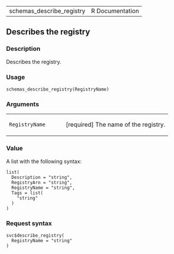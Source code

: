 <table style="width: 100%;">
<tbody>
<tr class="odd">
<td>schemas_describe_registry</td>
<td style="text-align: right;">R Documentation</td>
</tr>
</tbody>
</table>

## Describes the registry

### Description

Describes the registry.

### Usage

    schemas_describe_registry(RegistryName)

### Arguments

<table>
<colgroup>
<col style="width: 35%" />
<col style="width: 65%" />
</colgroup>
<tbody>
<tr class="odd">
<td><code
id="schemas_describe_registry_:_RegistryName">RegistryName</code></td>
<td><p>[required] The name of the registry.</p></td>
</tr>
</tbody>
</table>

### Value

A list with the following syntax:

    list(
      Description = "string",
      RegistryArn = "string",
      RegistryName = "string",
      Tags = list(
        "string"
      )
    )

### Request syntax

    svc$describe_registry(
      RegistryName = "string"
    )
